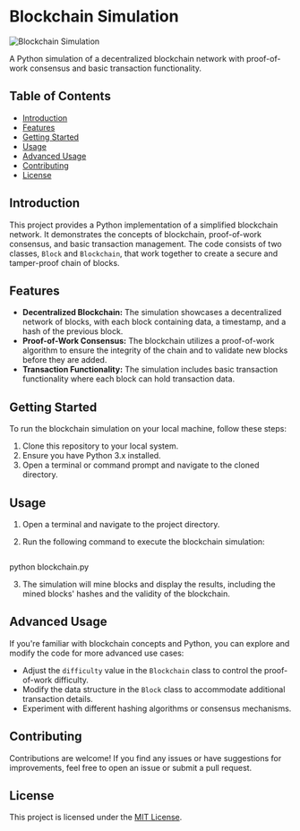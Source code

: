# Blockchain Simulation

![Blockchain Simulation](https://img.freepik.com/free-psd/3d-nft-icon-chain_629802-28.jpg?w=826&t=st=1691424744~exp=1691425344~hmac=b29570dce64e2e83cc2e7e479db0528d5af5d0febe182e9a5d6edbe78c021caa)

A Python simulation of a decentralized blockchain network with proof-of-work consensus and basic transaction functionality.

## Table of Contents

- [Introduction](#introduction)
- [Features](#features)
- [Getting Started](#getting-started)
- [Usage](#usage)
- [Advanced Usage](#advanced-usage)
- [Contributing](#contributing)
- [License](#license)

## Introduction

This project provides a Python implementation of a simplified blockchain network. It demonstrates the concepts of blockchain, proof-of-work consensus, and basic transaction management. The code consists of two classes, `Block` and `Blockchain`, that work together to create a secure and tamper-proof chain of blocks.

## Features

- **Decentralized Blockchain:** The simulation showcases a decentralized network of blocks, with each block containing data, a timestamp, and a hash of the previous block.
- **Proof-of-Work Consensus:** The blockchain utilizes a proof-of-work algorithm to ensure the integrity of the chain and to validate new blocks before they are added.
- **Transaction Functionality:** The simulation includes basic transaction functionality where each block can hold transaction data.

## Getting Started

To run the blockchain simulation on your local machine, follow these steps:

1. Clone this repository to your local system.
2. Ensure you have Python 3.x installed.
3. Open a terminal or command prompt and navigate to the cloned directory.

## Usage

1. Open a terminal and navigate to the project directory.
2. Run the following command to execute the blockchain simulation:

    ```bash
python blockchain.py

3. The simulation will mine blocks and display the results, including the mined blocks' hashes and the validity of the blockchain.

## Advanced Usage

If you're familiar with blockchain concepts and Python, you can explore and modify the code for more advanced use cases:

- Adjust the `difficulty` value in the `Blockchain` class to control the proof-of-work difficulty.
- Modify the data structure in the `Block` class to accommodate additional transaction details.
- Experiment with different hashing algorithms or consensus mechanisms.

## Contributing

Contributions are welcome! If you find any issues or have suggestions for improvements, feel free to open an issue or submit a pull request.

## License

This project is licensed under the [MIT License](LICENSE).
